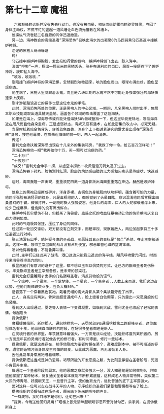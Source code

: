 # 第七十二章 魔祖
        六级巅峰的诺斯并没有失去行动力，也没有被电晕，相反而借助雷电的驱灵效果，夺回了身体主动权，不慌不忙的竖起一道风墙让血色流光撞散在风墙上。
       他操纵气流卷起二名昏厥的同伴迅速撤退。
       另一边，海神教会的高级圣者“深海恐怖”召唤出海水的出凝聚0的马匹骑乘马匹高速冲撞嫉妒神将。
       沿途的黑袍人纷纷躲避
       砰!
       马匹撞中嫉妒神将胸膛，发出宛如闷雷的巨响，嫉妒神将倒飞出去，跌入海中。
       海面“哗啦”一声，探出一颗三米的黑鳞舌头，张开布满利齿的巨口，昂首一接便吞下了嫉妒神将，旋即钻入海中。
       “咳咳，咳咳咳.”
       刚刚撞飞嫉妒神将的深海恐惧，忽然剧烈咳嗽起来，咳的脸色发白，眼球布满血丝，脸色呈现病态。
       他生病了，黑袍人里隐藏着水鬼，而且是六级后期的水鬼不然不可能让身强体强壮的海妖快速染上疾病。
       刚才游艇踏浪逃亡的操作也是这位水鬼的手笔。
       此时，深海恐怖所处的位置，正是黑袍人的中心区域，一瞬间，几名黑袍人同时出手，施展本职业技能或取出道具铺天盖地、涵盖各个领域的攻击覆盖了这位海妖。
       如果是在海上，深海恐怖或许能凭借海妖50%领域抵挡一下，但这里毕竟是陆地，哪怕海洋近在咫尺而且他身染重病，正是虚弱状态，海妖又没有遁术，在如此密集的攻击中，必死无疑。
       当是时梳着暗金色背头，穿着蓝色西装，浑身个上下都透着讲究的雷尤金出现在“深海恐怖”身旁，按住他肩膀，在攻击近降临的前一刻，两人一起消失。
       传送!
       雷利尤金搀扶着深海恐出现在十几米外的集装箱旁，“我救了你一命。给五百万怎样吧！”
       深海恐怖瞅他一眼“我再给你十万，买一颗可以治病的药。”
       “二十万!”
       “十五万!“
       “成交!”雷利尤金伸手一捞，从虚空中捞出一枚黄澄澄刀药丸递了过去。
       深海恐怖吞下药丸，脸色渐转红润，脸部的灼烧感四肢的无力感和头疼头晕等症状，快速减轻。
       这时，海面轰隆一声出现，重重浪花四溅一道身影跃出海面重重落在岸边。赫然是嫉妒神将。
       他身上的黑袍已经撕成碎片，浑身赤裸，古铜色的身躯肌肉块块鲜明，蕴含着可怕的力量，他的半张脸布满怪异的纹身，凡是直视他的人，都感觉到了头晕目眩，意识混淆他的后背探出四条虚幻的手臂，微微打开，一副随时撕人强势姿态。他身后的海面，巨大的大蛇躯缓缓浮上来，蛇头已经爆碎，但诡异的没有流出鲜血。
       嫉妒神将其实受伤不轻，但搏杀了海兽后，蛊惑之妖的嗜血狂暴被动让他的伤势瞬间灰复且战力得到加成。
       此时的气焰极其张狂，压过了身边的同伴。
       经过第一轮加交锋后，双方都没有立刻交手，而是审视、观察着敌人，两边加起来将三十多位圣者进行对峙。
       张元清没有出手，他怀疑今晚的圣者战，邪恶阵营真正的目标是“句芒”杀他，夺走主宰级道具，这样一来，哪怕主宰层面的战斗没有占到便宜，邪恶车营也赚的盆满钵满。
       所以他得再看看，不能鲁莽冲锋。
       此时,主宰们已经远离了战场，港口这边只能看见遥远的海平线，飓风呼啸雷光闪烁，时而传来海兽苍凉高亢鸣叫。
       很显然他们有意识的避开了这里，都不想以玉石以俱焚的方式，让已方的巅峰圣者死伤殆尽，毕竟巅峰圣者是主宰预备役，是未来的顶梁柱。
       雷利尤金打量着刚才出手的几名巅峰圣者，清点货物般的语气。
       “一个瘟神，一个雾主，一个掌梦使，一个星官，一个失序者..人数上来而说，我们这边占优势，但他们巅峰职交业多，胜负大概50%。”
       话音落下一个穿着黑色苌袍，戴着兜帽的高大身影从某个集装箱旁走了出来。
       此人，身高足有两米，骨架远超普通成年人，脸上缠着白色绷带，只的露出一双恶魔般的红色竖瞳。
       看到这人出现通过，夏佐等人表情一下变得凝重，如临到大敌。雷利尤金也收起了轻松的表情，皱起眉头
       提佛俄斯!
       魔祖提佛俄斯，新约郡人、通织榜排第一，天罚总部a吸通缉榜排第二的巅峰圣者，这位魔祖成名有十年，他纵横自由联邦的时候，在场很多圣者都还是新人。
       在灵境行者的世界里，年苌就意味着强大，一方面是战斗经验、技能熟练度的累积者的，另一方面是年苌的灵境行者就像古代的修行者，有时间琢磨、修行一些秘术。
       提弗俄斯，就是这类存在，相传他刚成为圣者时候在某个，高难度副本中，被不可描述的存在，遗留的造物污染身体发生可怕的畸变，从此成为恶魔，再无法恢复人身。
       因他此常年身穿黑袍缠着绷带。
       提佛俄斯把这当成是神的恩赐，竭尽所能的开发恶魔之躯，为此刻意停留在圣者阶段，死适不肯晋升主案。
       每通过一个圣者阶段的副本，他的恶魔之身就会强大一分，没人知道他是如何做到0，只知道他掌握了某种秘术，反复通关圣者副本就能不断积累底蕴，这种成名人物非常特殊，类似第二大区的傅青阳、好魔眼天王，一旦晋升主宰，便如鱼跃龙门，远比普通的底下主宰要强大。
       面对这样一位可以左右战斗天平的人物，守序组织的圣者们紧张和警惕都写在了脸上。
       提佛俄斯的竖眼扫过在场圣者，绷带底下传来的嘶哑的声音。
       “一群废物，我的目标不是你们，让句芒出来！”
       “提佛，今晚送他回归灵境!”塔楼上张元清眯起眼睛邪恶阵营对付句芒，杀手涧，在提佛俄斯身上